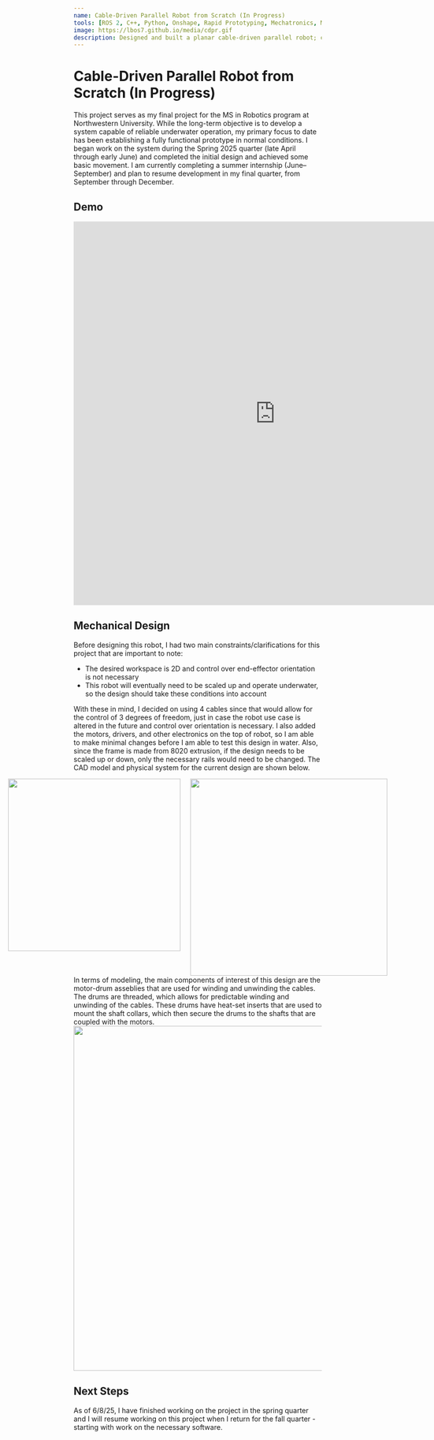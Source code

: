 ```yaml
---
name: Cable-Driven Parallel Robot from Scratch (In Progress)
tools: [ROS 2, C++, Python, Onshape, Rapid Prototyping, Mechatronics, Microcontrollers]
image: https://lbos7.github.io/media/cdpr.gif
description: Designed and built a planar cable-driven parallel robot; currently working on the software
---
```


# Cable-Driven Parallel Robot from Scratch (In Progress)
This project serves as my final project for the MS in Robotics program at Northwestern University. While the long-term objective is to develop a system capable of reliable underwater operation, my primary focus to date has been establishing a fully functional prototype in normal conditions. I began work on the system during the Spring 2025 quarter (late April through early June) and completed the initial design and achieved some basic movement. I am currently completing a summer internship (June–September) and plan to resume development in my final quarter, from September through December.
<br>

## Demo
<center><iframe width="818" height="779" src="https://www.youtube.com/embed/73dWy-ku6m4" title="CPDR Basic Move" frameborder="0" allow="accelerometer; autoplay; clipboard-write; encrypted-media; gyroscope; picture-in-picture; web-share" referrerpolicy="strict-origin-when-cross-origin" allowfullscreen></iframe></center>

## Mechanical Design
Before designing this robot, I had two main constraints/clarifications for this project that are important to note: 
- The desired workspace is 2D and control over end-effector orientation is not necessary
- This robot will eventually need to be scaled up and operate underwater, so the design should take these conditions into account


With these in mind, I decided on using 4 cables since that would allow for the control of 3 degrees of freedom, just in case the robot use case is altered in the future and control over orientation is necessary. I also added the motors, drivers, and other electronics on the top of robot, so I am able to make minimal changes before I am able to test this design in water. Also, since the frame is made from 8020 extrusion, if the design needs to be scaled up or down, only the necessary rails would need to be changed. The CAD model and physical system for the current design are shown below.
<br>
<div style="display: flex; justify-content: center; gap: 20px;">
  <img src="{{ site.url }}{{ site.baseurl }}/media/cpdr_CAD.png" width="350"/>
  <img src="{{ site.url }}{{ site.baseurl }}/media/cpdr_assembled.jpg" width="400"/>
</div>
In terms of modeling, the main components of interest of this design are the motor-drum asseblies that are used for winding and unwinding the cables. The drums are threaded, which allows for predictable winding and unwinding of the cables. These drums have heat-set inserts that are used to mount the shaft collars, which then secure the drums to the shafts that are coupled with the motors.
<center><img src="{{ site.url }}{{ site.baseurl }}/media/motor_plate.jpg" width="700"/></center>

## Next Steps
As of 6/8/25, I have finished working on the project in the spring quarter and I will resume working on this project when I return for the fall quarter - starting with work on the necessary software.